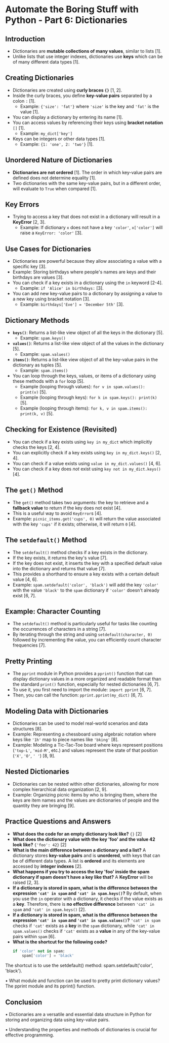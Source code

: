 # Automate the Boring Stuff with Python - Part 6: Dictionaries

## Introduction
- Dictionaries are **mutable collections of many values**, similar to lists [1].
- Unlike lists that use integer indexes, dictionaries use **keys** which can be of many different data types [1].

## Creating Dictionaries
- Dictionaries are created using **curly braces `{}`** [1, 2].
- Inside the curly braces, you define **key-value pairs** separated by a colon `:` [1].
  - Example: `{'size': 'fat'}` where `'size'` is the key and `'fat'` is the value [1].
- You can display a dictionary by entering its name [1].
- You can access values by referencing their keys using **bracket notation** `[]` [1].
  - Example: `my_dict['key']`
- Keys can be integers or other data types [1].
  - Example: `{1: 'one', 2: 'two'}` [1].

## Unordered Nature of Dictionaries
- **Dictionaries are not ordered** [1]. The order in which key-value pairs are defined does not determine equality [1].
- Two dictionaries with the same key-value pairs, but in a different order, will evaluate to `True` when compared [1].

## Key Errors
- Trying to access a key that does not exist in a dictionary will result in a **KeyError** [2, 3].
  - Example: If dictionary `x` does not have a key `'color'`, `x['color']` will raise a `KeyError: 'color'` [3].

## Use Cases for Dictionaries
- Dictionaries are powerful because they allow associating a value with a specific key [3].
- Example: Storing birthdays where people's names are keys and their birthdays are values [3].
- You can check if a key exists in a dictionary using the `in` keyword [2-4].
  - Example: `if 'Alice' in birthdays:` [3].
- You can add new key-value pairs to a dictionary by assigning a value to a new key using bracket notation [3].
  - Example: `birthdays['Eve'] = 'December 5th'` [3].

## Dictionary Methods
- **`keys()`**: Returns a list-like view object of all the keys in the dictionary [5].
  - Example: `spam.keys()`
- **`values()`**: Returns a list-like view object of all the values in the dictionary [5].
  - Example: `spam.values()`
- **`items()`**: Returns a list-like view object of all the key-value pairs in the dictionary as tuples [5].
  - Example: `spam.items()`
- You can loop through the keys, values, or items of a dictionary using these methods with a `for` loop [5].
  - Example (looping through values): `for v in spam.values(): print(v)` [5].
  - Example (looping through keys): `for k in spam.keys(): print(k)` [5].
  - Example (looping through items): `for k, v in spam.items(): print(k, v)` [5].

## Checking for Existence (Revisited)
- You can check if a key exists using `key in my_dict` which implicitly checks the keys [2, 4].
- You can explicitly check if a key exists using `key in my_dict.keys()` [2, 4].
- You can check if a value exists using `value in my_dict.values()` [4, 6].
- You can check if a key does *not* exist using `key not in my_dict.keys()` [4].

## The `get()` Method
- The `get()` method takes two arguments: the key to retrieve and a **fallback value** to return if the key does not exist [4].
- This is a useful way to avoid `KeyError`s [4].
- Example: `picnic_items.get('cups', 0)` will return the value associated with the key `'cups'` if it exists; otherwise, it will return `0` [4].

## The `setdefault()` Method
- The `setdefault()` method checks if a key exists in the dictionary.
- If the key exists, it returns the key's value [7].
- If the key does not exist, it inserts the key with a specified default value into the dictionary and returns that value [7].
- This provides a shorthand to ensure a key exists with a certain default value [4, 6].
- Example: `spam.setdefault('color', 'black')` will add the key `'color'` with the value `'black'` to the `spam` dictionary if `'color'` doesn't already exist [6, 7].

## Example: Character Counting
- The `setdefault()` method is particularly useful for tasks like counting the occurrences of characters in a string [7].
- By iterating through the string and using `setdefault(character, 0)` followed by incrementing the value, you can efficiently count character frequencies [7].

## Pretty Printing
- The `pprint` module in Python provides a `pprint()` function that can display dictionary values in a more organized and readable format than the standard `print()` function, especially for nested dictionaries [6, 7].
- To use it, you first need to import the module: `import pprint` [6, 7].
- Then, you can call the function: `pprint.pprint(my_dict)` [6, 7].

## Modeling Data with Dictionaries
- Dictionaries can be used to model real-world scenarios and data structures [8].
- Example: Representing a chessboard using algebraic notation where keys like `'1h'` map to piece names like `'bking'` [8].
- Example: Modeling a Tic-Tac-Toe board where keys represent positions (`'top-L'`, `'mid-M'`, etc.) and values represent the state of that position (`'X'`, `'O'`, `' '`) [8, 9].

## Nested Dictionaries
- Dictionaries can be nested within other dictionaries, allowing for more complex hierarchical data organization [2, 9].
- Example: Organizing picnic items by who is bringing them, where the keys are item names and the values are dictionaries of people and the quantity they are bringing [9].

## Practice Questions and Answers
- **What does the code for an empty dictionary look like?** `{}` [2]
- **What does the dictionary value with the key 'foo' and the value 42 look like?** `{'foo': 42}` [2]
- **What is the main difference between a dictionary and a list?** A dictionary stores **key-value pairs** and is **unordered**, with keys that can be of different data types. A list is **ordered** and its elements are accessed by **integer indexes** [2].
- **What happens if you try to access the key 'foo' inside the spam dictionary if spam doesn't have a key like that?** A **KeyError** will be raised [2, 3].
- **If a dictionary is stored in spam, what is the difference between the expression `'cat' in spam` and `'cat' in spam.keys()`?** By default, when you use the `in` operator with a dictionary, it checks if the value exists as a **key**. Therefore, there is **no effective difference** between `'cat' in spam` and `'cat' in spam.keys()` [2].
- **If a dictionary is stored in spam, what is the difference between the expression `'cat' in spam` and `'cat' in spam.values()`?** `'cat' in spam` checks if `'cat'` exists as a **key** in the `spam` dictionary, while `'cat' in spam.values()` checks if `'cat'` exists as a **value** in any of the key-value pairs within `spam` [6].
- **What is the shortcut for the following code?**
  ```python
  if 'color' not in spam:
      spam['color'] = 'black'
The shortcut is to use the setdefault() method: spam.setdefault('color', 'black').

• What module and function can be used to pretty print dictionary values? The pprint module and its pprint() function.

## Conclusion

• Dictionaries are a versatile and essential data structure in Python for storing and organizing data using key-value pairs.

•
Understanding the properties and methods of dictionaries is crucial for effective programming.
